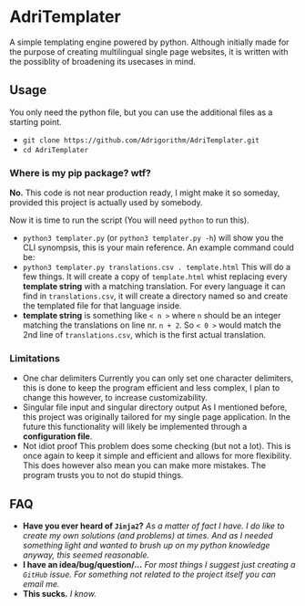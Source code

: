 # AdriTemplater

A simple templating engine powered by python. Although initially made for the purpose of creating multilingual single page websites, it is written with the possiblity of broadening its usecases in mind.

## Usage
You only need the python file, but you can use the additional files as a starting point.
- `git clone https://github.com/Adrigorithm/AdriTemplater.git`
- `cd AdriTemplater`

### Where is my pip package? wtf?
**No.** This code is not near production ready, I might make it so someday, provided this project is actually used by somebody.

Now it is time to run the script (You will need `python` to run this).
- `python3 templater.py` (or `python3 templater.py -h`) will show you the CLI synompsis, this is your main reference.
An example command could be:
- `python3 templater.py translations.csv . template.html`
This will do a few things. It will create a copy of `template.html` whist replacing every **template string** with a matching translation. For every language it can find in `translations.csv`, it will create a directory named so and create the templated file for that language inside.
- **template string** is something like `< n >` where `n` should be an integer matching the translations on line nr. `n + 2`. So `< 0 >` would match the 2nd line of `translations.csv`, which is the first actual translation.

### Limitations
- One char delimiters
Currently you can only set one character delimiters, this is done to keep the program efficient and less complex, I plan to change this however, to increase customizability.
- Singular file input and singular directory output
As I mentioned before, this project was originally tailored for my single page application. In the future this functionality will likely be implemented through a **configuration file**.
- Not idiot proof
This problem does some checking (but not a lot). This is once again to keep it simple and efficient and allows for more flexibility. This does however also mean you can make more mistakes. The program trusts you to not do stupid things.

## FAQ
- **Have you ever heard of `Jinja2`?**
*As a matter of fact I have. I do like to create my own solutions (and problems) at times. And as I needed something light and wanted to brush up on my python knowledge anyway, this seemed reasonable.*
- **I have an idea/bug/question/...**
*For most things I suggest just creating a `GitHub` issue. For something not related to the project itself you can email me.*
- **This sucks.**
*I know.*
